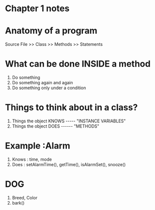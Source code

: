 # Chapter 1 notes

# Anatomy of a program
Source File >> Class >> Methods >> Statements

# What can be done INSIDE a method
1. Do something
2. Do something again and again
3. Do something only under a condition

# Things to think about in a class?
1. Things the object KNOWS ----- "INSTANCE VARIABLES"
2. Things the object DOES ------ "METHODS"

# Example :Alarm
1. Knows : time, mode
2. Does : setAlarmTime(), getTime(), isAlarmSet(), snooze()

# DOG
1. Breed, Color
2. bark()



